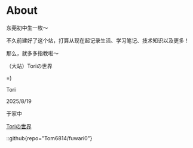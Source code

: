 # About
东莞初中生一枚～

不久前建好了这个站，打算从现在起记录生活、学习笔记、技术知识以及更多！

那么，就多多指教啦～

（大站）Toriの世界


=)

Tori

2025/8/19

于家中

[Toriの世界](https://2z2.org)

::github{repo="Tom6814/fuwari0"}
